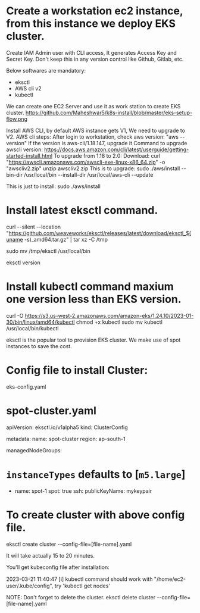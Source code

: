 # Create a workstation ec2 instance, from this instance we deploy EKS cluster. 

Create IAM Admin user with CLI access, It generates Access Key and Secret Key. Don't keep this in any version control like Github, Gitlab, etc.


Below softwares are mandatory:
- eksctl
- AWS cli v2
- kubectl 


We can create one EC2 Server and use it as work station to create EKS cluster.
https://github.com/Maheshwar5/k8s-install/blob/master/eks-setup-flow.png


Install AWS CLI, by default AWS instance gets V1, We need to upgrade to V2.
AWS cli steps:
After login to workstation, check aws version: "aws --version"
If the version is aws-cli/1.18.147, upgrade it
Command to upgrade awscli version: https://docs.aws.amazon.com/cli/latest/userguide/getting-started-install.html
To upgrade from 1.18 to 2.0: 
Download: curl "https://awscli.amazonaws.com/awscli-exe-linux-x86_64.zip" -o "awscliv2.zip"
unzip awscliv2.zip
This is to upgrade: sudo ./aws/install --bin-dir /usr/local/bin --install-dir /usr/local/aws-cli --update

This is just to install: sudo ./aws/install




# Install latest eksctl command.
curl --silent --location "https://github.com/weaveworks/eksctl/releases/latest/download/eksctl_$(uname -s)_amd64.tar.gz" | tar xz -C /tmp

sudo mv /tmp/eksctl /usr/local/bin

eksctl version

# Install kubectl command maxium one version less than EKS version.
curl -O https://s3.us-west-2.amazonaws.com/amazon-eks/1.24.10/2023-01-30/bin/linux/amd64/kubectl
chmod +x kubectl
sudo mv kubectl /usr/local/bin/kubectl

eksctl is the popular tool to provision EKS cluster. We make use of spot instances to save the cost.



# Config file to install Cluster: 

eks-config.yaml

# spot-cluster.yaml
apiVersion: eksctl.io/v1alpha5
kind: ClusterConfig

metadata:
  name: spot-cluster
  region: ap-south-1

managedNodeGroups:

# `instanceTypes` defaults to [`m5.large`]
- name: spot-1
  spot: true
  ssh:
    publicKeyName: mykeypair


# To create cluster with above config file.
eksctl create cluster --config-file=[file-name].yaml

It will take actually 15 to 20 minutes.

You'll get kubeconfig file after installation:

2023-03-21 11:40:47 [ℹ]  kubectl command should work with "/home/ec2-user/.kube/config", try 'kubectl get nodes'





NOTE: Don't forget to delete the cluster.
eksctl delete cluster --config-file=[file-name].yaml
